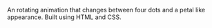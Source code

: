 An rotating animation that changes between four dots and a petal like appearance. Built using HTML and CSS.